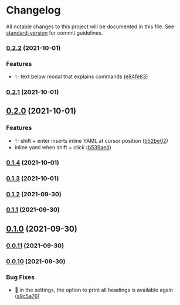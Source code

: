 # Changelog

All notable changes to this project will be documented in this file. See [standard-version](https://github.com/conventional-changelog/standard-version) for commit guidelines.

### [0.2.2](https://github.com/kometenstaub/obsidian-linked-data-vocabularies/compare/0.2.1...0.2.2) (2021-10-01)


### Features

* :sparkles: text below modal that explains commands ([e84fe83](https://github.com/kometenstaub/obsidian-linked-data-vocabularies/commit/e84fe83628486aa221b476bb96907549fc58cddd))

### [0.2.1](https://github.com/kometenstaub/obsidian-linked-data-vocabularies/compare/0.2.0...0.2.1) (2021-10-01)

## [0.2.0](https://github.com/kometenstaub/obsidian-linked-data-vocabularies/compare/0.1.4...0.2.0) (2021-10-01)


### Features

* :sparkles: shift + enter inserts inline YAML at cursor position ([b52be02](https://github.com/kometenstaub/obsidian-linked-data-vocabularies/commit/b52be021f032a21b4ea130a5549808d6647c9c32))
* inline yaml when shift + click ([b539aed](https://github.com/kometenstaub/obsidian-linked-data-vocabularies/commit/b539aed14476430f35dfa249d3da31a789e5873d))

### [0.1.4](https://github.com/kometenstaub/obsidian-linked-data-vocabularies/compare/0.1.3...0.1.4) (2021-10-01)

### [0.1.3](https://github.com/kometenstaub/obsidian-linked-data-vocabularies/compare/0.1.2...0.1.3) (2021-10-01)

### [0.1.2](https://github.com/kometenstaub/obsidian-linked-data-vocabularies/compare/0.1.1...0.1.2) (2021-09-30)

### [0.1.1](https://github.com/kometenstaub/obsidian-linked-data-vocabularies/compare/0.1.0...0.1.1) (2021-09-30)

## [0.1.0](https://github.com/kometenstaub/obsidian-linked-data-vocabularies/compare/0.0.11...0.1.0) (2021-09-30)

### [0.0.11](https://github.com/kometenstaub/obsidian-linked-data-vocabularies/compare/0.0.10...0.0.11) (2021-09-30)

### [0.0.10](https://github.com/kometenstaub/obsidian-linked-data-vocabularies/compare/0.0.9...0.0.10) (2021-09-30)


### Bug Fixes

* :bug: in the settings, the option to print all headings is available again ([a9c5a76](https://github.com/kometenstaub/obsidian-linked-data-vocabularies/commit/a9c5a76ed2217764cb14546f389f71bf4d2cad4d))
